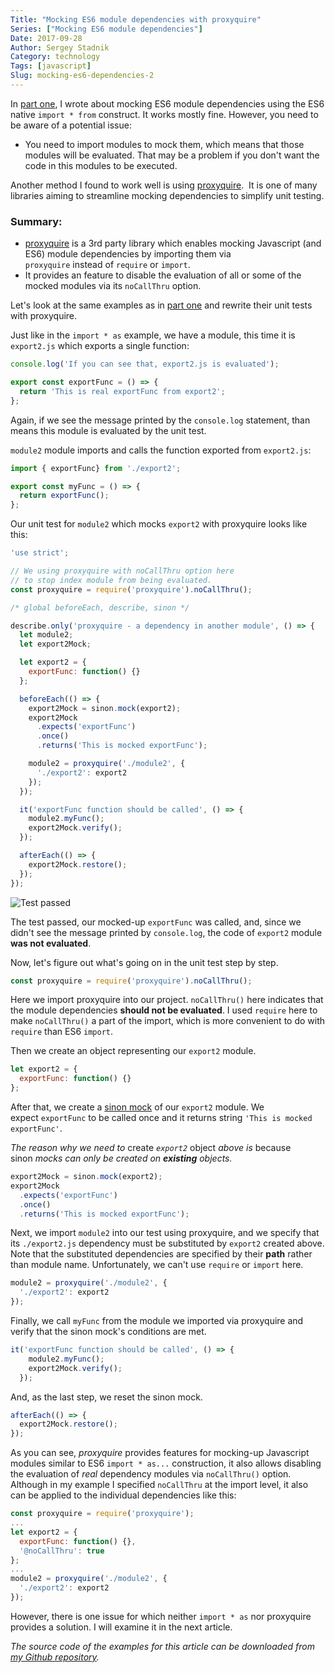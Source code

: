 ```yaml
---
Title: "Mocking ES6 module dependencies with proxyquire"
Series: ["Mocking ES6 module dependencies"]
Date: 2017-09-28
Author: Sergey Stadnik
Category: technology
Tags: [javascript]
Slug: mocking-es6-dependencies-2
---
```


In <a href="../../2017/09/mocking-es6-dependencies-1.html">part one</a>, I wrote about mocking ES6 module dependencies using the ES6 native <code>import * from</code> construct. It works mostly fine. However, you need to be aware of a potential issue:
  
  * You need to import modules to mock them, which means that those modules will be evaluated. That may be a problem if you don't want the code in this modules to be executed.
  
Another method I found to work well is using <a href="https://github.com/thlorenz/proxyquire">proxyquire</a>.  It is one of many libraries aiming to streamline mocking dependencies to simplify unit testing.
<!-- PELICAN_END_SUMMARY -->

### Summary:
* <a href="https://github.com/thlorenz/proxyquire">proxyquire</a> is a 3rd party library which enables mocking Javascript (and ES6) module dependencies by importing them via <code>proxyquire</code> instead of <code>require</code> or <code>import</code>.
* It provides an feature to disable the evaluation of all or some of the mocked modules via its `noCallThru` option.

Let's look at the same examples as in <a href="../mocking-es6-dependencies-1.html">part one</a> and rewrite their unit tests with proxyquire.

Just like in the `import * as` example, we have a module, this time it is `export2.js` which exports a single function:

~~~~javascript
console.log('If you can see that, export2.js is evaluated');

export const exportFunc = () => {
  return 'This is real exportFunc from export2';
};
~~~~

Again, if we see the message printed by the `console.log` statement, than means this module is evaluated by the unit test.

`module2` module imports and calls the function exported from `export2.js`:

~~~~javascript
import { exportFunc} from './export2';

export const myFunc = () => {
  return exportFunc();
};
~~~~

Our unit test for <code>module2</code> which mocks <code>export2</code> with proxyquire looks like this:

~~~~javascript
'use strict';

// We using proxyquire with noCallThru option here
// to stop index module from being evaluated.
const proxyquire = require('proxyquire').noCallThru();

/* global beforeEach, describe, sinon */

describe.only('proxyquire - a dependency in another module', () => {
  let module2;
  let export2Mock;

  let export2 = {
    exportFunc: function() {}
  };

  beforeEach(() => {
    export2Mock = sinon.mock(export2);
    export2Mock
      .expects('exportFunc')
      .once()
      .returns('This is mocked exportFunc');

    module2 = proxyquire('./module2', {
      './export2': export2
    });
  });

  it('exportFunc function should be called', () => {
    module2.myFunc();
    export2Mock.verify();
  });

  afterEach(() => {
    export2Mock.restore();
  });
});
~~~~

![Test passed]({filename}/images/proxyquire_test_1_success.png)

The test passed, our mocked-up `exportFunc` was called, and, since we didn't see the message printed by `console.log`, the code of `export2` module **was not evaluated**.

Now, let's figure out what's going on in the unit test step by step.

~~~~javascript
const proxyquire = require('proxyquire').noCallThru();
~~~~

Here we import proxyquire into our project. `noCallThru()` here indicates that the module dependencies **should not be evaluated**.
I used `require` here to make `noCallThru()` a part of the import, which is more convenient to do with `require` than ES6 `import`.

Then we create an object representing our <code>export2</code> module.

~~~~javascript
let export2 = {
  exportFunc: function() {}
};
~~~~

After that, we create a <a href="http://sinonjs.org/releases/v4.0.0/mocks/">sinon mock</a> of our <code>export2</code> module. We expect `exportFunc` to be called once and it returns string `'This is mocked exportFunc'`.

<em>The reason why we need to </em>create <em><code>export2</code></em> object<em> above is </em>because sinon<em> mocks can only be created on <strong>existing</strong> objects.</em>

~~~~javascript
export2Mock = sinon.mock(export2);
export2Mock
  .expects('exportFunc')
  .once()
  .returns('This is mocked exportFunc');
~~~~

Next, we import <code>module2</code> into our test using proxyquire, and we specify that its <code>./export2.js</code> dependency must be substituted by <code>export2</code> created above. Note that the substituted dependencies are specified by their <strong>path</strong> rather than module name. Unfortunately, we can't use <code>require</code> or <code>import</code> here.

~~~~javascript
module2 = proxyquire('./module2', {
  './export2': export2
});
~~~~

Finally, we call <code>myFunc</code> from the module we imported via proxyquire and verify that the sinon mock's conditions are met.

~~~~javascript
it('exportFunc function should be called', () => {
    module2.myFunc();
    export2Mock.verify();
  });
~~~~

And, as the last step, we reset the sinon mock.

~~~~javascript
afterEach(() => {
  export2Mock.restore();
});
~~~~

As you can see, _proxyquire_ provides features for mocking-up Javascript modules similar to ES6 `import * as...` construction, it also allows disabling the evaluation of _real_ dependency modules via `noCallThru()` option. Although in my example I specified `noCallThru` at the import level, it also can be applied to the individual dependencies like this:

~~~~js hl_lines="1 5"
const proxyquire = require('proxyquire');
...
let export2 = {
  exportFunc: function() {},
  '@noCallThru': true
};
...
module2 = proxyquire('./module2', {
  './export2': export2
});
~~~~

However, there is one issue for which neither `import * as` nor proxyquire provides a solution. I will examine it in the next article.

_The source code of the examples for this article can be downloaded from [my Github repository](https://github.com/ozmoroz/es6-unit-mockups)._
